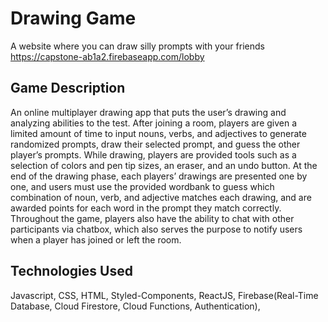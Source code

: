 # Drawing Game

A website where you can draw silly prompts with your friends  
https://capstone-ab1a2.firebaseapp.com/lobby

## Game Description

An online multiplayer drawing app that puts the user’s drawing and analyzing abilities to the test. After joining a room, players are given a limited amount of time to input nouns, verbs, and adjectives to generate randomized prompts, draw their selected prompt, and guess the other player’s prompts. While drawing, players are provided tools such as a selection of colors and pen tip sizes, an eraser, and an undo button. At the end of the drawing phase, each players’ drawings are presented one by one, and users must use the provided wordbank to guess which combination of noun, verb, and adjective matches each drawing, and are awarded points for each word in the prompt they match correctly. Throughout the game, players also have the ability to chat with other participants via chatbox, which also serves the purpose to notify users when a player has joined or left the room.


## Technologies Used

Javascript, CSS, HTML, Styled-Components, ReactJS, Firebase(Real-Time Database, Cloud Firestore, Cloud Functions, Authentication), 



